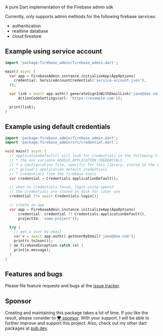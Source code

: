 
A pure Dart implementation of the Firebase admin sdk

Currently, only supports admin methods for the following firebase services:

* authentication
* realtime database
* cloud firestore

## Example using service account

```dart
import 'package:firebase_admin/firebase_admin.dart';

main() async {
  var app = FirebaseAdmin.instance.initializeApp(AppOptions(
    credential: ServiceAccountCredential('service-account.json'),
  ));

  var link = await app.auth().generateSignInWithEmailLink('jane@doe.com',
      ActionCodeSettings(url: 'https://example.com'));

  print(link);
}
```
## Example using default credentials

```dart
import 'package:firebase_admin/firebase_admin.dart';
import 'package:firebase_admin/src/credential.dart';

void main() async {
  // applicationDefault() will look for credentials in the following locations:
  // * the env variable GOOGLE_APPLICATION_CREDENTIALS
  // * a configuration file, specific for this library, stored in the user's home directory
  // * gcloud's application default credentials
  // * credentials from the firebase tools
  var credential = Credentials.applicationDefault();

  // when no credentials found, login using openid
  // the credentials are stored on disk for later use
  credential ??= await Credentials.login();

  // create an app
  var app = FirebaseAdmin.instance.initializeApp(AppOptions(
      credential: credential ?? Credentials.applicationDefault(),
      projectId: 'some-project'));

  try {
    // get a user by email
    var v = await app.auth().getUserByEmail('jane@doe.com');
    print(v.toJson());
  } on FirebaseException catch (e) {
    print(e.message);
  }
}

```


## Features and bugs

Please file feature requests and bugs at the [issue tracker][tracker].

[tracker]: https://github.com/appsup-dart/firebase_admin/issues


## Sponsor

Creating and maintaining this package takes a lot of time. If you like the result, please consider to [:heart: sponsor](https://github.com/sponsors/rbellens). 
With your support, I will be able to further improve and support this project.
Also, check out my other dart packages at [pub.dev](https://pub.dev/packages?q=publisher%3Aappsup.be).



